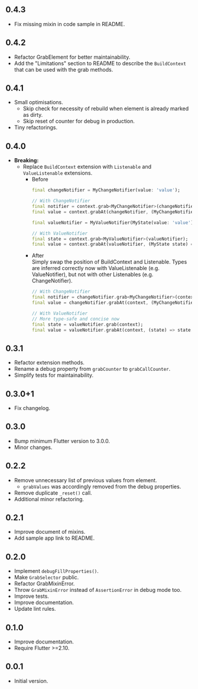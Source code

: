 ## 0.4.3

- Fix missing mixin in code sample in README.

## 0.4.2

- Refactor GrabElement for better maintainability.
- Add the "Limitations" section to README to describe the `BuildContext` that can
  be used with the grab methods.

## 0.4.1

- Small optimisations.
    - Skip check for necessity of rebuild when element is already marked as dirty.
    - Skip reset of counter for debug in production.
- Tiny refactorings.

## 0.4.0

- **Breaking:**
    - Replace `BuildContext` extension with `Listenable` and `ValueListenable` extensions.
      - Before
        ```dart
        final changeNotifier = MyChangeNotifier(value: 'value');

        // With ChangeNotifier
        final notifier = context.grab<MyChangeNotifier>(changeNotifier);
        final value = context.grabAt(changeNotifier, (MyChangeNotifier n) => n.value);
        ```
        ```dart
        final valueNotifier = MyValueNotifier(MyState(value: 'value'));

        // With ValueNotifier
        final state = context.grab<MyValueNotifier>(valueNotifier);
        final value = context.grabAt(valueNotifier, (MyState state) => state.value);
        ```
      - After\
        Simply swap the position of BuildContext and Listenable.
        Types are inferred correctly now with ValueListenable (e.g. ValueNotifier), but not with other Listenables (e.g. ChangeNotifier).
        ```dart
        // With ChangeNotifier
        final notifier = changeNotifier.grab<MyChangeNotifier>(context);
        final value = changeNotifier.grabAt(context, (MyChangeNotifier n) => n.value);
        ```
        ```dart
        // With ValueNotifier
        // More type-safe and concise now
        final state = valueNotifier.grab(context);
        final value = valueNotifier.grabAt(context, (state) => state.value);
        ```

## 0.3.1

- Refactor extension methods.
- Rename a debug property from `grabCounter` to `grabCallCounter`.
- Simplify tests for maintainability.

## 0.3.0+1

- Fix changelog.

## 0.3.0

- Bump minimum Flutter version to 3.0.0.
- Minor changes.

## 0.2.2

- Remove unnecessary list of previous values from element.
    - `grabValues` was accordingly removed from the debug properties.
- Remove duplicate `_reset()` call.
- Additional minor refactoring.

## 0.2.1

- Improve document of mixins.
- Add sample app link to README.

## 0.2.0

- Implement `debugFillProperties()`.
- Make `GrabSelector` public.
- Refactor GrabMixinError.
- Throw `GrabMixinError` instead of `AssertionError` in debug mode too.
- Improve tests.
- Improve documentation.
- Update lint rules.

## 0.1.0

- Improve documentation.
- Require Flutter >=2.10.

## 0.0.1

- Initial version.

